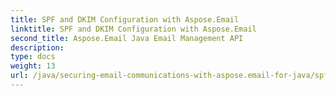 ```yaml
---
title: SPF and DKIM Configuration with Aspose.Email
linktitle: SPF and DKIM Configuration with Aspose.Email
second_title: Aspose.Email Java Email Management API
description: 
type: docs
weight: 13
url: /java/securing-email-communications-with-aspose.email-for-java/spf-and-dkim-configuration/
---
```

